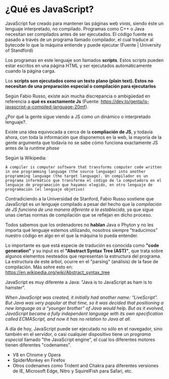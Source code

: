 # ¿Qué es JavaScript?

JavaScript fue creado para mantener las páginas web *vivas*, siendo éste un lenguaje interpretado, no compilado. Programas como C++ o Java necesitan ser compilados antes de ser ejecutados. El código fuente es pasado a través de un programa llamado compilador, el cual traduce al bytecode lo que la máquina entiende y puede ejecutar (Fuente | University of Standford) 

Los programas en este lenguaje son llamados **scripts**. Estos scripts pueden estar escritos en una página HTML y ser ejecutados automáticamente cuando la página carga.

Los **scripts son ejecutados como un texto plano (plain text). Estos no necesitan de una preparación especial o compilación para ejecutarlos**

Según Fabio Russo, existe aún mucha discrepancia o ambigüedad en referencia a **qué es exactamente Js** (Fuente: https://dev.to/genta/is-javascript-a-compiled-language-20mf).

¿Por qué la gente sigue viendo a JS como un dinámico o interpretado lenguaje?. 

Existe una idea equivocada a cerca de la **compliación de JS**, y todavía ahora, con toda la información que disponemos en la web, la mayoría de la gente argumenta que todavía no se sabe cómo funciona exactamente JS antes de la *runtime phase*

Según la Wikipedia: 

``A compiler is computer software that transforms computer code written in one programming language (the source language) into another programming language (the target language).
Un compilador es un programa informático que transforma el código de la computadora en el lenguaje de programación que hayamos elegido, en otro lenguaje de programación (el lenguaje objetivo)
``

Contradiciendo a la Universidad de Stanford, Fabio Russo sostiene que JavaScript es un lenguaje compilado a pesar del hecho que la *compilación de JS funciona de una manera diferente a la establecida*, ya que sigue unas ciertas normas de compilación que se reflejan en dicho proceso. 

Todos sabemos que los ordenadores no **hablan** Java o Phyton y no les importa qué lenguaje estemos utilizando, nosotros siempre "traducimos" nuestro código en algo en el que la máquina lo pueda entender. 

Lo importante es que está especie de tradución es conocida como **"code generation"** y su input es el **"Abstract Syntax Tree (AST)"**, que trata sobre algunos elementos nesteados que representan la estructura del programa. La estructura de este árbol, ocurre en el "parsing" (análisis) de la fase de compilación. Más sohre esto en: https://en.wikipedia.org/wiki/Abstract_syntax_tree

JavaScript es muy diferente a Java: "Java is to JavaScript as ham is to hamster". 

*When JavaScript was created, it initially had another name: “LiveScript”. But Java was very popular at that time, so it was decided that positioning a new language as a “younger brother” of Java would help. But as it evolved, JavaScript became a fully independent language with its own specification called ECMAScript, and now it has no relation to Java at all.*

A día de hoy, JavaScript puede ser ejecutado no sólo en el navegador, sino también en el servidor, o casi cualquier dispositivo tiene un *programa especial* llamado "the JavaScript engine", el cual los diferentes motores tienen diferentes "codenames". 

- V8 en Chrome y Opera
- SpiderMonkey en Firefox 
- Otros codenames como Trident and Chakra para diferentes versiones de IE, Microsoft Edge, Nitro y SquirelFish para Safari, etc. 

